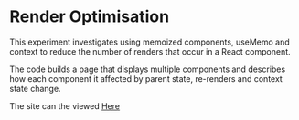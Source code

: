 # Render Optimisation

This experiment investigates using memoized components, useMemo and context to reduce the number of renders that occur in a React component.

The code builds a page that displays multiple components and describes how each component it affected by parent state, re-renders and context state change.

The site can the viewed <a href="https://idyllic-otter-27b62e.netlify.app">Here</a>

